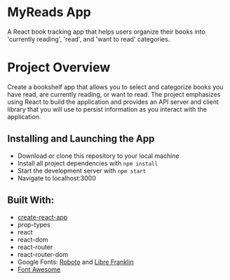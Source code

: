 # MyReads App
A React book tracking app that helps users organize their books into 'currently reading', 'read', and 'want to read' categories.

# Project Overview
Create a bookshelf app that allows you to select and categorize books you have read, are currently reading, or want to read. The project emphasizes using React to build the application and provides an API server and client library that you will use to persist information as you interact with the application.

## Installing and Launching the App
* Download or clone this repository to your local machine
* Install all project dependencies with `npm install`
* Start the development server with `npm start`
* Navigate to localhost:3000

## Built With:
* [create-react-app](https://github.com/facebook/create-react-app)
* prop-types
* react
* react-dom
* react-router
* react-router-dom
* Google Fonts: [Roboto](https://fonts.google.com/specimen/Roboto) and [Libre Franklin](https://fonts.google.com/specimen/Libre+Franklin)
* [Font Awesome](https://fontawesome.com/)
